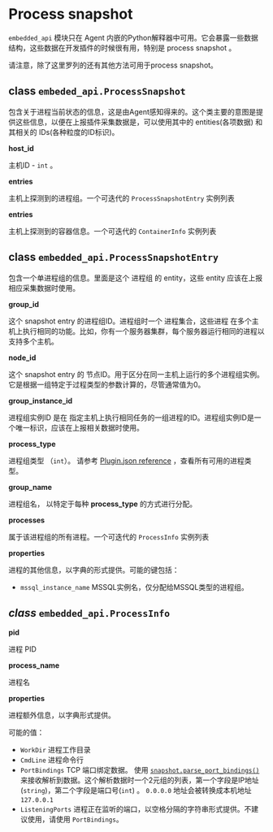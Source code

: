 # Process snapshot

`embedded_api`  模块只在 Agent 内嵌的Python解释器中可用。它会暴露一些数据结构，这些数据在开发插件的时候很有用，特别是 process snapshot 。

请注意，除了这里罗列的还有其他方法可用于process snapshot。

## class `embeded_api.ProcessSnapshot`

包含关于进程当前状态的信息，这是由Agent感知得来的。这个类主要的意图是提供这些信息，以便在上报插件采集数据是，可以使用其中的 entities(各项数据) 和其相关的 IDs(各种粒度的ID标识)。

**host_id**

主机ID  - `int` 。

**entries**

主机上探测到的进程组。一个可迭代的 `ProcessSnapshotEntry` 实例列表

**entries**

主机上探测到的容器信息。一个可迭代的 `ContainerInfo`  实例列表



## class `embedded_api.ProcessSnapshotEntry`

包含一个单进程组的信息。里面是这个 进程组 的 entity，这些 entity 应该在上报相应采集数据时使用。

**group_id**

这个 snapshot entry 的进程组ID。进程组时一个 进程集合，这些进程 在多个主机上执行相同的功能。比如，你有一个服务器集群，每个服务器运行相同的进程以支持多个主机。

**node_id**

这个 snapshot entry 的 节点ID。用于区分在同一主机上运行的多个进程组实例。它是根据一组特定于过程类型的参数计算的，尽管通常值为0。

**group_instance_id**

进程组实例ID 是在 指定主机上执行相同任务的一组进程的ID。进程组实例ID是一个唯一标识，应该在上报相关数据时使用。

**process_type**

进程组类型 （`int`）。 请参考 [Plugin.json reference](https://dynatrace.github.io/plugin-sdk/api/plugin_json_apidoc.html) ，查看所有可用的进程类型。

**group_name**

进程组名， 以特定于每种 **process_type** 的方式进行分配。

**processes**

属于该进程组的所有进程。一个可迭代的 `ProcessInfo` 实例列表

**properties**

进程的其他信息，以字典的形式提供。可能的键包括：

- `mssql_instance_name`    MSSQL实例名，仅分配给MSSQL类型的进程组。



## *class* `embedded_api.ProcessInfo`

**pid**

进程 PID

**process_name**

进程名

**properties**

进程额外信息，以字典形式提供。

可能的值：

- `WorkDir`   进程工作目录
- `CmdLine`   进程命令行
- `PortBindings`  TCP 端口绑定数据。 使用  [`snapshot.parse_port_bindings()`](https://dynatrace.github.io/plugin-sdk/_apidoc/ruxit.api.html#ruxit.api.snapshot.parse_port_bindings)  来接收解析到数据。这个解析数据时一个2元组的列表，第一个字段是IP地址(`string`)，第二个字段是端口号(`int`) 。 `0.0.0.0` 地址会被转换成本机地址 `127.0.0.1` 
- `ListeningPorts`  进程正在监听的端口，以空格分隔的字符串形式提供。不建议使用，请使用 `PortBindings`。

